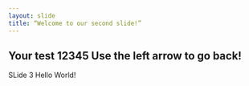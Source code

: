 ```yaml
---
layout: slide
title: “Welcome to our second slide!”
---
```

Your test 12345
Use the left arrow to go back!
---
SLide 3
Hello World!
